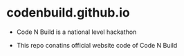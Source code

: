 # codenbuild.github.io

* Code N Build is a national level hackathon 

* This repo conatins official website code of Code N Build

